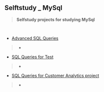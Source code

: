## Selftstudy _ MySql
>  **Selfstudy projects for studying MySql**

</br>

* [Advanced SQL Queries](https://github.com/ttobaegi/MySQL/tree/main/AdvancedSQL)
>  * 

* [SQL Queries for Test](https://github.com/ttobaegi/MySQL/tree/main/AdvancedSQL_Essential)
>  * 

* [SQL Queries for Customer Analytics project](https://github.com/ttobaegi/MySQL/tree/main/CustomerAnalytics)
>  * 
